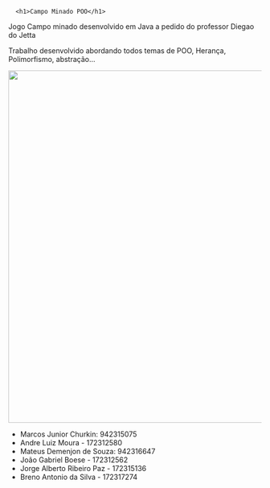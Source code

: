       <h1>Campo Minado POO</h1>


<p>Jogo Campo minado desenvolvido em Java a pedido do professor Diegao do Jetta </p>
<p>Trabalho desenvolvido abordando todos temas de POO, Herança, Polimorfismo, abstração...</p>


<div align="center">
<img src="https://desblogada.files.wordpress.com/2021/05/kaka-cordovil-java-developer-2.gif" width="700px" />
</div>





* Marcos Junior Churkin: 942315075
* Andre Luiz Moura - 172312580
* Mateus Demenjon de Souza: 942316647
* João Gabriel Boese - 172312562
* Jorge Alberto Ribeiro Paz - 172315136
* Breno Antonio da Silva - 172317274


